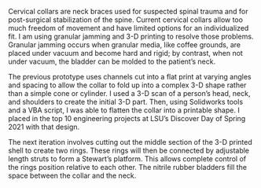 Cervical collars are neck braces used for suspected spinal trauma and for post-surgical stabilization of the spine. Current cervical collars allow too much freedom of movement and have limited options for an individualized fit. I am using granular jamming and 3-D printing to resolve those problems. Granular jamming occurs when granular media, like coffee grounds, are placed under vacuum and become hard and rigid; by contrast, when not under vacuum, the bladder can be molded to the patient’s neck.

The previous prototype uses channels cut into a flat print at varying angles and spacing to allow the collar to fold up into a complex 3-D shape rather than a simple cone or cylinder. I used a 3-D scan of a person’s head, neck, and shoulders to create the initial 3-D part. Then, using Solidworks tools and a VBA script, I was able to flatten the collar into a printable shape. I placed in the top 10 engineering projects at LSU’s Discover Day of Spring 2021 with that design.

The next iteration involves cutting out the middle section of the 3-D printed shell to create two rings. These rings will then be connected by adjustable length struts to form a Stewart’s platform. This allows complete control of the rings position relative to each other. The nitrile rubber bladders fill the space between the collar and the neck.